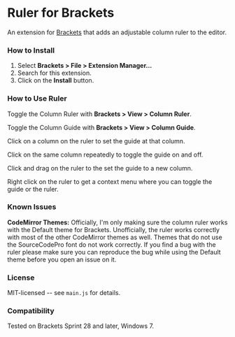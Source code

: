 # Ruler for Brackets
An extension for [Brackets](https://github.com/adobe/brackets/) that adds
an adjustable column ruler to the editor.

### How to Install
1. Select **Brackets > File > Extension Manager...**
2. Search for this extension.
3. Click on the **Install** button.

### How to Use Ruler
Toggle the Column Ruler with **Brackets > View > Column Ruler**.

Toggle the Column Guide with **Brackets > View > Column Guide**.

Click on a column on the ruler to set the guide at that column.

Click on the same column repeatedly to toggle the guide on and off.

Click and drag on the ruler to the set the guide to a new column.

Right click on the ruler to get a context menu where you can toggle the guide
or the ruler.

### Known Issues

**CodeMirror Themes:** Officially, I'm only making sure the column ruler
works with the Default theme for Brackets. Unofficially, the ruler works
correctly with most of the other CodeMirror themes as well. Themes that
do not use the SourceCodePro font do not work correctly.  If you find
a bug with the ruler please make sure you can reproduce the bug while
using the Default theme before you open an issue on it.

### License
MIT-licensed -- see `main.js` for details.

### Compatibility
Tested on Brackets Sprint 28 and later, Windows 7.
